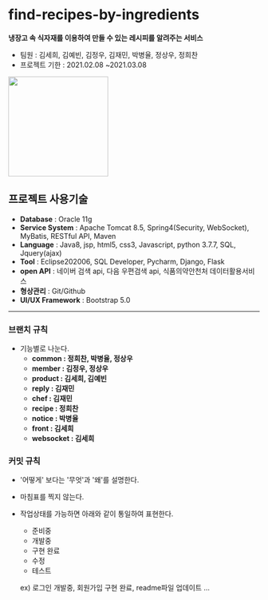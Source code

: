 # find-recipes-by-ingredients
**냉장고 속 식자재를 이용하여 만들 수 있는 레시피를 알려주는 서비스**

- 팀원 : 김세희, 김예빈, 김정우, 김재민, 박병율, 정상우, 정희찬 
- 프로젝트 기한 : 2021.02.08 ~2021.03.08
<img src="https://user-images.githubusercontent.com/64109506/110205423-30582800-7ebb-11eb-8f1b-e535d0b1584f.png" width="200">
  
    

## 프로젝트 사용기술
- **Database** : Oracle 11g
- **Service System** : Apache Tomcat 8.5, Spring4(Security, WebSocket), MyBatis, RESTful API, Maven
- **Language** : Java8, jsp, html5, css3, Javascript, python 3.7.7, SQL, Jquery(ajax)
- **Tool** : Eclipse202006, SQL Developer, Pycharm, Django, Flask
- **open API** : 네이버 검색 api, 다음 우편검색 api, 식품의약안천처 데이터활용서비스
- **형상관리** : Git/Github
- **UI/UX Framework** : Bootstrap 5.0



------

### 브랜치 규칙
- 기능별로 나눈다.
   - **common : 정희찬, 박병율, 정상우**
   - **member : 김정우, 정상우**
   - **product : 김세희, 김예빈**
   - **reply : 김재민**
   - **chef : 김재민**
   - **recipe : 정희찬**
   - **notice : 박병율**
   - **front : 김세희**
   - **websocket : 김세희**
   

### 커밋 규칙
- '어떻게' 보다는 '무엇'과 '왜'를 설명한다.
- 마침표를 찍지 않는다.
- 작업상태를 가능하면 아래와 같이 통일하여 표현한다.
   - 준비중
   - 개발중
   - 구현 완료
   - 수정
   - 테스트
   
   ex) 로그인 개발중, 회원가입 구현 완료, readme파일 업데이트 ...
   
   
